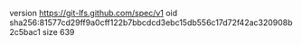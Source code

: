 version https://git-lfs.github.com/spec/v1
oid sha256:81577cd29ff9a0cff122b7bbcdcd3ebc15db556c17d72f42ac320908b2c5bac1
size 639
